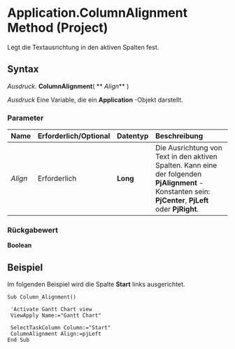 
# Application.ColumnAlignment Method (Project)

Legt die Textausrichtung in den aktiven Spalten fest.


## Syntax

 _Ausdruck_. **ColumnAlignment**( ** _Align_** )

 _Ausdruck_ Eine Variable, die ein **Application** -Objekt darstellt.


### Parameter



|**Name**|**Erforderlich/Optional**|**Datentyp**|**Beschreibung**|
|:-----|:-----|:-----|:-----|
| _Align_|Erforderlich|**Long**|Die Ausrichtung von Text in den aktiven Spalten. Kann eine der folgenden  **PjAlignment** -Konstanten sein: **PjCenter**, **PjLeft** oder **PjRight**.|

### Rückgabewert

 **Boolean**


## Beispiel

Im folgenden Beispiel wird die Spalte  **Start** links ausgerichtet.


```
Sub Column_Alignment() 
 
 'Activate Gantt Chart view 
 ViewApply Name:="Gantt Chart" 
 
 SelectTaskColumn Column:="Start" 
 ColumnAlignment Align:=pjLeft 
End Sub
```

